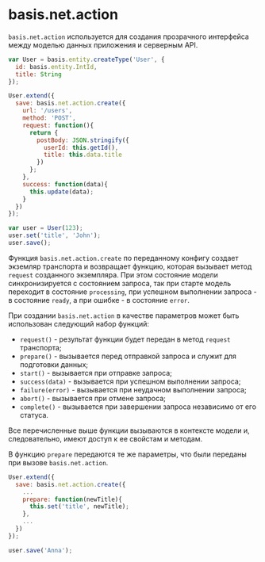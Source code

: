 # basis.net.action

`basis.net.action` используется для создания прозрачного интерфейса между моделью данных приложения и серверным API.

```js
var User = basis.entity.createType('User', {
  id: basis.entity.IntId,
  title: String
});

User.extend({
  save: basis.net.action.create({
    url: '/users',
    method: 'POST',
    request: function(){
      return {
        postBody: JSON.stringify({
          userId: this.getId(),
          title: this.data.title
        })
      };
    },
    success: function(data){
      this.update(data);
    }
  })
});

var user = User(123);
user.set('title', 'John');
user.save();
```

Функция `basis.net.action.create` по переданному конфигу создает экземляр транспорта и возвращает функцию, которая вызывает метод `request` созданного экземпляра. При этом состояние модели синхронизируется с состоянием запроса, так при старте модель переходит в состояние `processing`, при успешном выполнении запроса - в состояние `ready`, а при ошибке - в состояние `error`.

При создании `basis.net.action` в качестве параметров может быть использован следующий набор функций:
  * `request()` - результат функции будет передан в метод `request` транспорта;
  * `prepare()` - вызывается перед отправкой запроса и служит для подготовки данных;
  * `start()` - вызывается при отправке запроса;
  * `success(data)` - вызывается при успешном выполнении запроса;
  * `failure(error)` - вызывается при неудачном выполнении запроса;
  * `abort()` - вызывается при отмене запроса;
  * `сomplete()` - вызывается при завершении запроса независимо от его статуса.

Все перечисленные выше функции вызываются в контексте модели и, следовательно, имеют доступ к ее свойстам и методам.

В функцию `prepare` передаются те же параметры, что были переданы при вызове `basis.net.action`.

```js
User.extend({
  save: basis.net.action.create({
    ...
    prepare: function(newTitle){
      this.set('title', newTitle);
    },
    ...
  })
});

user.save('Anna');
```
